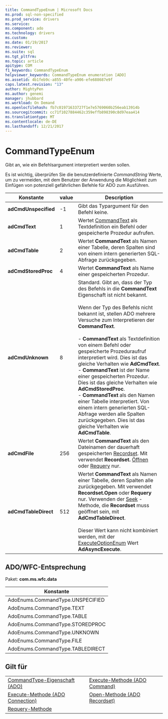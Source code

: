 ```yaml
---
title: CommandTypeEnum | Microsoft Docs
ms.prod: sql-non-specified
ms.prod_service: drivers
ms.service: 
ms.component: ado
ms.technology: drivers
ms.custom: 
ms.date: 01/19/2017
ms.reviewer: 
ms.suite: sql
ms.tgt_pltfrm: 
ms.topic: article
apitype: COM
f1_keywords: CommandTypeEnum
helpviewer_keywords: CommandTypeEnum enumeration [ADO]
ms.assetid: 4b1feb9c-a855-40fe-a906-efe688687e9f
caps.latest.revision: "13"
author: MightyPen
ms.author: genemi
manager: jhubbard
ms.workload: On Demand
ms.openlocfilehash: fb7c01971633727f1e7e5769060b256eab13914b
ms.sourcegitcommit: cc71f1027884462c359effb898390c8d97eaa414
ms.translationtype: MT
ms.contentlocale: de-DE
ms.lasthandoff: 12/21/2017
---
```

# <a name="commandtypeenum"></a>CommandTypeEnum
Gibt an, wie ein Befehlsargument interpretiert werden sollen.  
  
 Es ist wichtig, überprüfen Sie die benutzerdefinierte *CommandString* Werte, um zu vermeiden, mit dem Benutzer der Anwendung die Möglichkeit zum Einfügen von potenziell gefährlichen Befehle für ADO zum Ausführen.  
  
|Konstante|value|Description|  
|--------------|-----------|-----------------|  
|**adCmdUnspecified**|-1|Gibt das Typargument für den Befehl keine.|  
|**adCmdText**|1|Wertet [CommandText](../../../ado/reference/ado-api/commandtext-property-ado.md) als Textdefinition ein Befehl oder gespeicherte Prozedur aufrufen.|  
|**adCmdTable**|2|Wertet **CommandText** als Namen einer Tabelle, deren Spalten sind von einem intern generierten SQL-Abfrage zurückgegeben.|  
|**adCmdStoredProc**|4|Wertet **CommandText** als Name einer gespeicherten Prozedur.|  
|**adCmdUnknown**|8|Standard. Gibt an, dass der Typ des Befehls in die **CommandText** Eigenschaft ist nicht bekannt.<br /><br /> Wenn der Typ des Befehls nicht bekannt ist, stellen ADO mehrere Versuche zum Interpretieren der **CommandText**.<br /><br /> -   **CommandText** als Textdefinition von einem Befehl oder gespeicherte Prozeduraufruf interpretiert wird. Dies ist das gleiche Verhalten wie **AdCmdText**.<br />-   **CommandText** ist der Name einer gespeicherten Prozedur. Dies ist das gleiche Verhalten wie **AdCmdStoredProc**.<br />-   **CommandText** als den Namen einer Tabelle interpretiert. Von einem intern generierten SQL-Abfrage werden alle Spalten zurückgegeben. Dies ist das gleiche Verhalten wie **AdCmdTable**.|  
|**adCmdFile**|256|Wertet **CommandText** als den Dateinamen der dauerhaft gespeicherten [Recordset](../../../ado/reference/ado-api/recordset-object-ado.md). Mit verwendet **Recordset.** [Öffnen](../../../ado/reference/ado-api/open-method-ado-recordset.md) oder [Requery](../../../ado/reference/ado-api/requery-method.md) nur.|  
|**adCmdTableDirect**|512|Wertet **CommandText** als Namen einer Tabelle, deren Spalten alle zurückgegeben. Mit verwendet **Recordset.Open** oder **Requery** nur. Verwenden der [Seek](../../../ado/reference/ado-api/seek-method.md) -Methode, die **Recordset** muss geöffnet sein, mit **AdCmdTableDirect**.<br /><br /> Dieser Wert kann nicht kombiniert werden, mit der [ExecuteOptionEnum](../../../ado/reference/ado-api/executeoptionenum.md) Wert **AdAsyncExecute**.|  
  
## <a name="adowfc-equivalent"></a>ADO/WFC-Entsprechung  
 Paket: **com.ms.wfc.data**  
  
|Konstante|  
|--------------|  
|AdoEnums.CommandType.UNSPECIFIED|  
|AdoEnums.CommandType.TEXT|  
|AdoEnums.CommandType.TABLE|  
|AdoEnums.CommandType.STOREDPROC|  
|AdoEnums.CommandType.UNKNOWN|  
|AdoEnums.CommandType.FILE|  
|AdoEnums.CommandType.TABLEDIRECT|  
  
## <a name="applies-to"></a>Gilt für  
  
|||  
|-|-|  
|[CommandType-Eigenschaft (ADO)](../../../ado/reference/ado-api/commandtype-property-ado.md)|[Execute-Methode (ADO Command)](../../../ado/reference/ado-api/execute-method-ado-command.md)|  
|[Execute-Methode (ADO Connection)](../../../ado/reference/ado-api/execute-method-ado-connection.md)|[Open-Methode (ADO Recordset)](../../../ado/reference/ado-api/open-method-ado-recordset.md)|  
|[Requery-Methode](../../../ado/reference/ado-api/requery-method.md)||
